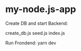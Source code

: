 # my-node.js-app


Create DB and start Backend:
 
create_db.js
seed.js
index.js

Run Frondend:
yarn dev
